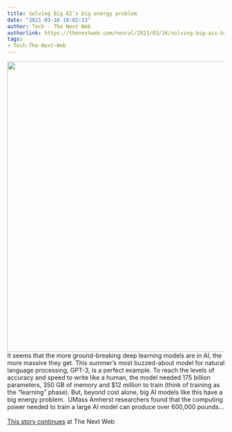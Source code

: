 ```yaml
---
title: Solving Big AI’s big energy problem
date: "2021-03-16 18:02:13"
author: Tech - The Next Web
authorlink: https://thenextweb.com/neural/2021/03/16/solving-big-ais-big-energy-problem/
tags:
- Tech-The-Next-Web
---
```

<img src="https://cdn0.tnwcdn.com/wp-content/blogs.dir/1/files/2015/05/artificialintelligence-1200x673.jpg" width="1200" height="673"><br />It seems that the more ground-breaking deep learning models are in AI, the more massive they get. This summer’s most buzzed-about model for natural language processing, GPT-3, is a perfect example. To reach the levels of accuracy and speed to write like a human, the model needed 175 billion parameters, 350 GB of memory and $12 million to train (think of training as the “learning” phase). But, beyond cost alone, big AI models like this have a big energy problem.  UMass Amherst researchers found that the computing power needed to train a large AI model can produce over 600,000 pounds&#8230; <br><br><a href="https://thenextweb.com/neural/2021/03/16/solving-big-ais-big-energy-problem/?utm_source=social&#038;utm_medium=feed&#038;utm_campaign=profeed">This story continues</a> at The Next Web